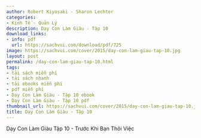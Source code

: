 ```yaml
---
author: Robert Kiyosaki - Sharon Lechter
categories:
- Kinh Tế - Quản Lý
description: Dạy Con Làm Giàu - Tập 10
download_links:
- info: pdf
  url: https://sachvui.com/download/pdf/725
image: https://sachvui.com/cover/2015/day-con-lam-giau-tap-10.jpg
layout: post
permalink: /day-con-lam-giau-tap-10.html
tags:
- tải sách miễn phí
- tải sách nhanh
- tải ebooks miễn phí
- pdf miễn phí
- Dạy Con Làm Giàu - Tập 10 ebook
- Dạy Con Làm Giàu - Tập 10 pdf
thumbnail_url: https://sachvui.com/cover/2015/day-con-lam-giau-tap-10.jpg
title: Dạy Con Làm Giàu - Tập 10
---
```


 <div class="item-desc text-justify"> Dạy Con Làm Giàu Tập 10 - Trước Khi Bạn Thôi Việc </div>